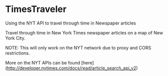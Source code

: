 # TimesTraveler

Using the NYT API to travel through time in Newspaper articles

Travel through time in New York Times newspaper articles on a map of New York City.

NOTE: This will only work on the NYT network due to proxy and CORS restrictions.

More on the NYT APIs can be found [here] (http://developer.nytimes.com/docs/read/article_search_api_v2)

